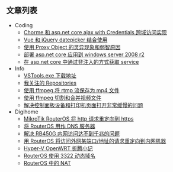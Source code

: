 
## 文章列表
* Coding
    * [Chorme 和 asp.net core ajax with Credentials 跨域访问实现](https://github.com/Ruikuan/blog/blob/master/Coding/chorme_asp.net_core_ajax_cors.md)
    * [Vue 和 jQuery datepicker 结合使用](https://github.com/Ruikuan/blog/blob/master/Coding/vue_with_jquery_datepicker.md)
    * [使用 Proxy Object 的灵异现象和弱智原因](https://github.com/Ruikuan/blog/blob/master/Coding/proxy_object_error.md)
    * [部署 asp.net core 应用到 windows server 2008 r2](https://github.com/Ruikuan/blog/blob/master/Coding/deploy_aspnetcore_to_win_server_2008_r2.md)
    * [在 asp.net core 中通过非注入的方式获取 service](https://github.com/Ruikuan/blog/blob/master/Coding/serviceprovider.md)
* Info
    * [VSTools.exe 下载地址](https://github.com/Ruikuan/blog/blob/master/Info/vstools_download_url.md)
    * [我关注的 Repositories](https://github.com/Ruikuan/blog/blob/master/Info/repositories_I_focus.md)
    * [使用 ffmpeg 将 rtmp 流保存为 mp4 文件](https://github.com/Ruikuan/blog/blob/master/Info/ffmpeg_record.md)
    * [使用 ffmpeg 切割和合并视频文件](https://github.com/Ruikuan/blog/blob/master/Info/ffmpeg_cut_concat.md)
    * [解决控制面板设备和打印机页面打开非常缓慢的问题](https://github.com/Ruikuan/blog/blob/master/Info/device_printers_slow.md)
* Digihome
    * [MikroTik RouterOS 将 http 请求重定向到 https](https://github.com/Ruikuan/blog/blob/master/RouterOS/http_redirect_to_https.md)
    * [将 RouterOS 用作 DNS 服务器](https://github.com/Ruikuan/blog/blob/master/RouterOS/custom_dns.md)
    * [解决 RB450G 内网访问达不到千兆的问题](https://github.com/Ruikuan/blog/blob/master/RouterOS/rb450g_km.md)
    * [用 RouterOS 将访问外网某端口/地址的请求重定向到内网机器](https://github.com/Ruikuan/blog/blob/master/RouterOS/redirect_to_lan.md)
    * [Hyper-V OpenWRT 折腾小记](https://github.com/Ruikuan/blog/blob/master/RouterOS/openwrt_begin.md)
    * [RouterOS 使用 3322 动态域名](https://github.com/Ruikuan/blog/blob/master/RouterOS/ddns.md)
    * [RouterOS 中的 NAT](https://github.com/Ruikuan/blog/blob/master/RouterOS/routeros_nat.md)